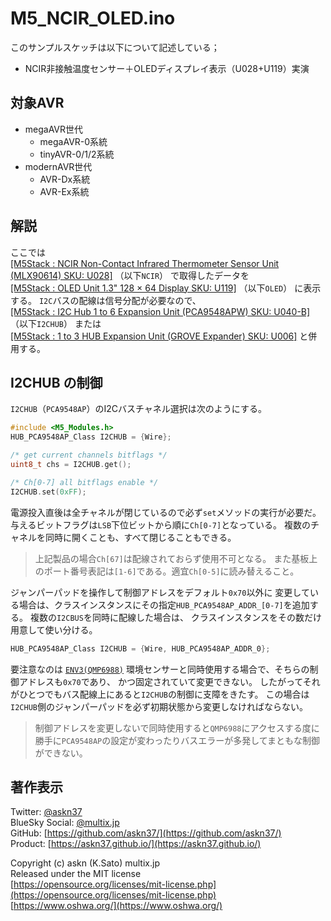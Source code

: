# M5_NCIR_OLED.ino

このサンプルスケッチは以下について記述している；

- NCIR非接触温度センサー＋OLEDディスプレイ表示（U028+U119）実演

## 対象AVR

- megaAVR世代
  - megaAVR-0系統
  - tinyAVR-0/1/2系統
- modernAVR世代
  - AVR-Dx系統
  - AVR-Ex系統

## 解説

ここでは\
[[M5Stack : NCIR Non-Contact Infrared Thermometer Sensor Unit (MLX90614) SKU: U028]](https://shop.m5stack.com/collections/m5-sensor/products/ncir-sensor-unit)
（以下`NCIR`）
で取得したデータを\
[[M5Stack : OLED Unit 1.3" 128 × 64 Display SKU: U119]](https://shop.m5stack.com/collections/m5-sensor/products/oled-unit-1-3-128-64-display)
（以下`OLED`）
に表示する。
`I2C`バスの配線は信号分配が必要なので、\
[[M5Stack : I2C Hub 1 to 6 Expansion Unit (PCA9548APW) SKU: U040-B]](https://shop.m5stack.com/collections/m5-sensor/products/i2c-hub-1-to-6-expansion-unit-pca9548apw)
（以下`I2CHUB`）
または\
[[M5Stack : 1 to 3 HUB Expansion Unit (GROVE Expander) SKU: U006]](https://shop.m5stack.com/collections/m5-sensor/products/mini-hub-module)
と併用する。

## I2CHUB の制御

`I2CHUB`（`PCA9548AP`）のI2Cバスチャネル選択は次のようにする。

```c
#include <M5_Modules.h>
HUB_PCA9548AP_Class I2CHUB = {Wire};

/* get current channels bitflags */
uint8_t chs = I2CHUB.get();

/* Ch[0-7] all bitflags enable */
I2CHUB.set(0xFF);
```

電源投入直後は全チャネルが閉じているので必ず`set`メソッドの実行が必要だ。
与えるビットフラグは`LSB`下位ビットから順に`Ch[0-7]`となっている。
複数のチャネルを同時に開くことも、すべて閉じることもできる。

> 上記製品の場合`Ch[67]`は配線されておらず使用不可となる。
また基板上のポート番号表記は`[1-6]`である。適宜`Ch[0-5]`に読み替えること。

ジャンパーパッドを操作して制御アドレスをデフォルト`0x70`以外に
変更している場合は、クラスインスタンスにその指定`HUB_PCA9548AP_ADDR_[0-7]`を追加する。
複数の`I2CBUS`を同時に配線した場合は、
クラスインスタンスをその数だけ用意して使い分ける。

```c
HUB_PCA9548AP_Class I2CHUB = {Wire, HUB_PCA9548AP_ADDR_0};
```

要注意なのは
[`ENV3(QMP6988)`](https://shop.m5stack.com/collections/m5-sensor/products/env-iii-unit-with-temperature-humidity-air-pressure-sensor-sht30-qmp6988)
環境センサーと同時使用する場合で、そちらの制御アドレスも`0x70`であり、
かつ固定されていて変更できない。
したがってそれがひとつでもバス配線上にあると`I2CHUB`の制御に支障をきたす。
この場合は`I2CHUB`側のジャンパーパッドを必ず初期状態から変更しなければならない。

> 制御アドレスを変更しないで同時使用すると`QMP6988`にアクセスする度に
勝手に`PCA9548AP`の設定が変わったりバスエラーが多発してまともな制御ができない。

## 著作表示

Twitter: [@askn37](https://twitter.com/askn37) \
BlueSky Social: [@multix.jp](https://bsky.app/profile/multix.jp) \
GitHub: [https://github.com/askn37/](https://github.com/askn37/) \
Product: [https://askn37.github.io/](https://askn37.github.io/)

Copyright (c) askn (K.Sato) multix.jp \
Released under the MIT license \
[https://opensource.org/licenses/mit-license.php](https://opensource.org/licenses/mit-license.php) \
[https://www.oshwa.org/](https://www.oshwa.org/)
